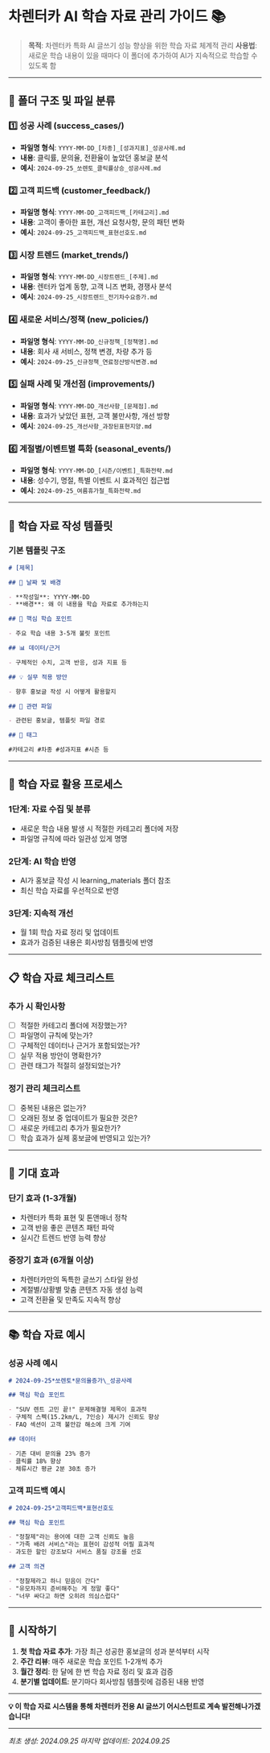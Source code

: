 # 차렌터카 AI 학습 자료 관리 가이드 📚

> **목적**: 차렌터카 특화 AI 글쓰기 성능 향상을 위한 학습 자료 체계적 관리
> **사용법**: 새로운 학습 내용이 있을 때마다 이 폴더에 추가하여 AI가 지속적으로 학습할 수 있도록 함

---

## 📁 폴더 구조 및 파일 분류

### 1️⃣ 성공 사례 (success_cases/)

- **파일명 형식**: `YYYY-MM-DD_[차종]_[성과지표]_성공사례.md`
- **내용**: 클릭률, 문의율, 전환율이 높았던 홍보글 분석
- **예시**: `2024-09-25_쏘렌토_클릭률상승_성공사례.md`

### 2️⃣ 고객 피드백 (customer_feedback/)

- **파일명 형식**: `YYYY-MM-DD_고객피드백_[카테고리].md`
- **내용**: 고객이 좋아한 표현, 개선 요청사항, 문의 패턴 변화
- **예시**: `2024-09-25_고객피드백_표현선호도.md`

### 3️⃣ 시장 트렌드 (market_trends/)

- **파일명 형식**: `YYYY-MM-DD_시장트렌드_[주제].md`
- **내용**: 렌터카 업계 동향, 고객 니즈 변화, 경쟁사 분석
- **예시**: `2024-09-25_시장트렌드_전기차수요증가.md`

### 4️⃣ 새로운 서비스/정책 (new_policies/)

- **파일명 형식**: `YYYY-MM-DD_신규정책_[정책명].md`
- **내용**: 회사 새 서비스, 정책 변경, 차량 추가 등
- **예시**: `2024-09-25_신규정책_연료정산방식변경.md`

### 5️⃣ 실패 사례 및 개선점 (improvements/)

- **파일명 형식**: `YYYY-MM-DD_개선사항_[문제점].md`
- **내용**: 효과가 낮았던 표현, 고객 불만사항, 개선 방향
- **예시**: `2024-09-25_개선사항_과장된표현지양.md`

### 6️⃣ 계절별/이벤트별 특화 (seasonal_events/)

- **파일명 형식**: `YYYY-MM-DD_[시즌/이벤트]_특화전략.md`
- **내용**: 성수기, 명절, 특별 이벤트 시 효과적인 접근법
- **예시**: `2024-09-25_여름휴가철_특화전략.md`

---

## 📝 학습 자료 작성 템플릿

### 기본 템플릿 구조

```markdown
# [제목]

## 📅 날짜 및 배경

- **작성일**: YYYY-MM-DD
- **배경**: 왜 이 내용을 학습 자료로 추가하는지

## 🎯 핵심 학습 포인트

- 주요 학습 내용 3-5개 불릿 포인트

## 📊 데이터/근거

- 구체적인 수치, 고객 반응, 성과 지표 등

## 💡 실무 적용 방안

- 향후 홍보글 작성 시 어떻게 활용할지

## 🔗 관련 파일

- 관련된 홍보글, 템플릿 파일 경로

## 📌 태그

#카테고리 #차종 #성과지표 #시즌 등
```

---

## 🔄 학습 자료 활용 프로세스

### 1단계: 자료 수집 및 분류

- 새로운 학습 내용 발생 시 적절한 카테고리 폴더에 저장
- 파일명 규칙에 따라 일관성 있게 명명

### 2단계: AI 학습 반영

- AI가 홍보글 작성 시 learning_materials 폴더 참조
- 최신 학습 자료를 우선적으로 반영

### 3단계: 지속적 개선

- 월 1회 학습 자료 정리 및 업데이트
- 효과가 검증된 내용은 회사방침 템플릿에 반영

---

## 📋 학습 자료 체크리스트

### 추가 시 확인사항

- [ ] 적절한 카테고리 폴더에 저장했는가?
- [ ] 파일명이 규칙에 맞는가?
- [ ] 구체적인 데이터나 근거가 포함되었는가?
- [ ] 실무 적용 방안이 명확한가?
- [ ] 관련 태그가 적절히 설정되었는가?

### 정기 관리 체크리스트

- [ ] 중복된 내용은 없는가?
- [ ] 오래된 정보 중 업데이트가 필요한 것은?
- [ ] 새로운 카테고리 추가가 필요한가?
- [ ] 학습 효과가 실제 홍보글에 반영되고 있는가?

---

## 🎯 기대 효과

### 단기 효과 (1-3개월)

- 차렌터카 특화 표현 및 톤앤매너 정착
- 고객 반응 좋은 콘텐츠 패턴 파악
- 실시간 트렌드 반영 능력 향상

### 중장기 효과 (6개월 이상)

- 차렌터카만의 독특한 글쓰기 스타일 완성
- 계절별/상황별 맞춤 콘텐츠 자동 생성 능력
- 고객 전환율 및 만족도 지속적 향상

---

## 📚 학습 자료 예시

### 성공 사례 예시

```markdown
# 2024-09-25*쏘렌토*문의율증가\_성공사례

## 핵심 학습 포인트

- "SUV 렌트 고민 끝!" 문제해결형 제목이 효과적
- 구체적 스펙(15.2km/L, 7인승) 제시가 신뢰도 향상
- FAQ 섹션이 고객 불안감 해소에 크게 기여

## 데이터

- 기존 대비 문의율 23% 증가
- 클릭률 18% 향상
- 체류시간 평균 2분 30초 증가
```

### 고객 피드백 예시

```markdown
# 2024-09-25*고객피드백*표현선호도

## 핵심 학습 포인트

- "정찰제"라는 용어에 대한 고객 신뢰도 높음
- "가족 배려 서비스"라는 표현이 감성적 어필 효과적
- 과도한 할인 강조보다 서비스 품질 강조를 선호

## 고객 의견

- "정찰제라고 하니 믿음이 간다"
- "유모차까지 준비해주는 게 정말 좋다"
- "너무 싸다고 하면 오히려 의심스럽다"
```

---

## 🚀 시작하기

1. **첫 학습 자료 추가**: 가장 최근 성공한 홍보글의 성과 분석부터 시작
2. **주간 리뷰**: 매주 새로운 학습 포인트 1-2개씩 추가
3. **월간 정리**: 한 달에 한 번 학습 자료 정리 및 효과 검증
4. **분기별 업데이트**: 분기마다 회사방침 템플릿에 검증된 내용 반영

---

**💡 이 학습 자료 시스템을 통해 차렌터카 전용 AI 글쓰기 어시스턴트로 계속 발전해나가겠습니다!**

---

_최초 생성: 2024.09.25_
_마지막 업데이트: 2024.09.25_
